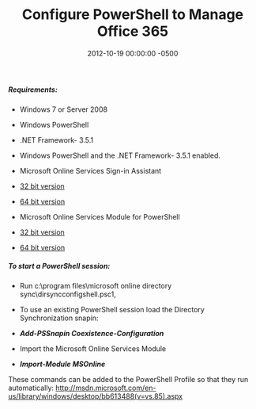 ﻿---
layout: post
title:  Configure PowerShell to Manage Office 365
date:   2012-10-19 00:00:00 -0500
categories: IT
---






<h5 id="O365PowerShellDirSyncKB-Requirements">Requirements:</h5>

- Windows 7 or Server 2008
- Windows PowerShell
- .NET Framework- 3.5.1
- Windows PowerShell and the .NET Framework- 3.5.1 enabled.
- Microsoft Online Services Sign-in Assistant

- <a href="http://go.microsoft.com/fwlink/p/?linkid=236299" rel="nofollow">32 bit version</a>
- <a href="http://go.microsoft.com/fwlink/p/?linkid=236300" rel="nofollow">64 bit version</a>


- Microsoft Online Services Module for PowerShell

- <a href="http://go.microsoft.com/fwlink/p/?linkid=236345" rel="nofollow">32 bit version</a>
- <a href="http://go.microsoft.com/fwlink/p/?linkid=236293" rel="nofollow">64 bit version</a>



<h5 id="O365PowerShellDirSyncKB-TostartaPowerShellsession">To start a PowerShell session:</h5>

- Run c:\program files\microsoft online directory sync\dirsyncconfigshell.psc1,
- To use an existing PowerShell session load the Directory Synchronization snapin:

- ***Add-PSSnapin Coexistence-Configuration***


- Import the Microsoft Online Services Module

- ***Import-Module MSOnline***



These commands can be added to the PowerShell Profile so that they run automatically:
<a href="http://msdn.microsoft.com/en-us/library/windows/desktop/bb613488(v=vs.85).aspx" rel="nofollow">http://msdn.microsoft.com/en-us/library/windows/desktop/bb613488(v=vs.85).aspx</a>


